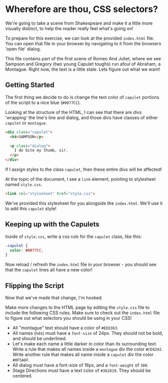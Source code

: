 # Wherefore are thou, CSS selectors?

We're going to take a scene from Shakespeare and make it a little more visually distinct, to help the reader really feel what's going on!

To prepare for this exercise, we can look at the provided `index.html` file. You can open that file in your browser by navigating to it from the browsers 'open file' dialog.

This file contains part of the first scene of Romeo And Juliet, where we see Sampson and Gregory (two young Capulet toughs) run afoul of Abraham, a Montague. Right now, the text is a little stale. Lets figure out what we want!

## Getting Started

The first thing we decide to do is change the text color of `capulet` portions of the script to a nice blue (`#0077CC`).

Looking at the structure of the HTML, I can see that there are divs 'wrapping' the line's line and dialog, and those divs have classes of either `capulet` or `montague`.

```html
<div class="capulet">
  <h4>SAMPSON</p>

  <p class="dialog">
    I do bite my thumb, sir.
  </p>
</div>
```

If I assign styles to the class `capulet`, then these entire divs will be affected!

At the topic of the document, I see a `link` element, pointing to stylesheet named `style.css`.

```html
<link rel="stylesheet" href="style.css">
```

We've provided this stylesheet for you alongside the `index.html`. We'll use it to add this `capulet` style!

## Keeping up with the Capulets

Inside of `style.css`, write a css rule for the `capulet` class, like this:

```css
.capulet {
  color: #0077CC;
}
```

Now reload / refresh the `index.html` file in your browser - you should see that the `capulet` lines all have a new color!

## Flipping the Script

Now that we've made that change, I'm hooked.

Make more changes to the HTML page by editing the `style.css` file to include the following CSS rules. Make sure to check out the `index.html` file to figure out what selectors you should be using in your CSS!

- All "montague" text should have a color of `#EE6363`.
- All names (`h4`s) must have a `font-size` of 24px. They should not be bold, and should be underlined.
- Let's make each name a little darker in color than its surrounding text. Write a rule that makes all names inside a `montague` div the color `#CD4242`. Write another rule that makes all name inside a `capulet` div the color `#0F5A8F`.
- All dialog must have a font-size of 16px, and a `font-weight` of `300`.
- Stage Directions must have a text color of `#362819`. They should be centered.
